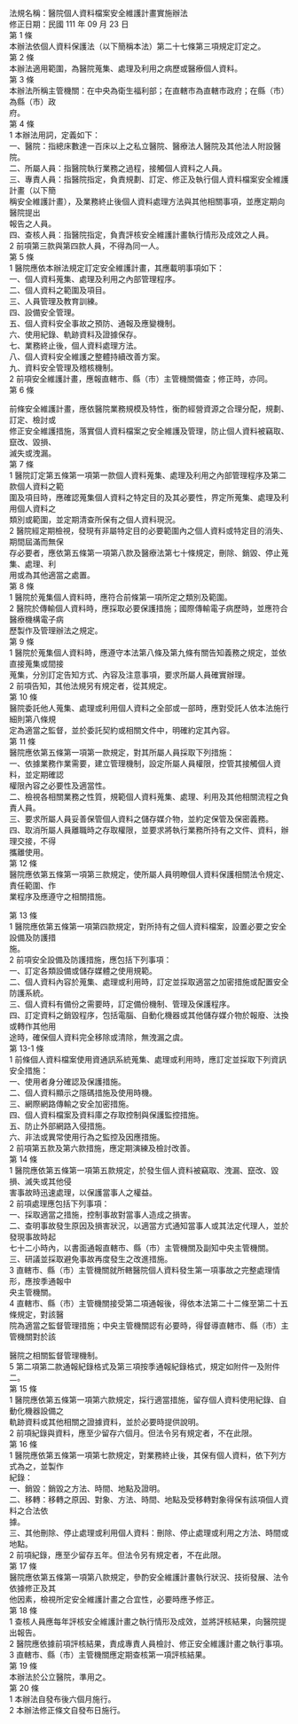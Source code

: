 法規名稱：醫院個人資料檔案安全維護計畫實施辦法  
修正日期：民國 111 年 09 月 23 日  
第 1 條  
本辦法依個人資料保護法（以下簡稱本法）第二十七條第三項規定訂定之。  
第 2 條  
本辦法適用範圍，為醫院蒐集、處理及利用之病歷或醫療個人資料。  
第 3 條  
本辦法所稱主管機關：在中央為衛生福利部；在直轄市為直轄市政府；在縣（市）為縣（市）政  
府。  
第 4 條  
1 本辦法用詞，定義如下：  
一、醫院：指總床數達一百床以上之私立醫院、醫療法人醫院及其他法人附設醫院。  
二、所屬人員：指醫院執行業務之過程，接觸個人資料之人員。  
三、專責人員：指醫院指定，負責規劃、訂定、修正及執行個人資料檔案安全維護計畫（以下簡  
稱安全維護計畫），及業務終止後個人資料處理方法與其他相關事項，並應定期向醫院提出  
報告之人員。  
四、查核人員：指醫院指定，負責評核安全維護計畫執行情形及成效之人員。  
2 前項第三款與第四款人員，不得為同一人。  
第 5 條  
1 醫院應依本辦法規定訂定安全維護計畫，其應載明事項如下：  
一、個人資料蒐集、處理及利用之內部管理程序。  
二、個人資料之範圍及項目。  
三、人員管理及教育訓練。  
四、設備安全管理。  
五、個人資料安全事故之預防、通報及應變機制。  
六、使用紀錄、軌跡資料及證據保存。  
七、業務終止後，個人資料處理方法。  
八、個人資料安全維護之整體持續改善方案。  
九、資料安全管理及稽核機制。  
2 前項安全維護計畫，應報直轄市、縣（市）主管機關備查；修正時，亦同。  
第 6 條  


前條安全維護計畫，應依醫院業務規模及特性，衡酌經營資源之合理分配，規劃、訂定、檢討或  
修正安全維護措施，落實個人資料檔案之安全維護及管理，防止個人資料被竊取、竄改、毀損、  
滅失或洩漏。  
第 7 條  
1 醫院訂定第五條第一項第一款個人資料蒐集、處理及利用之內部管理程序及第二款個人資料之範  
圍及項目時，應確認蒐集個人資料之特定目的及其必要性，界定所蒐集、處理及利用個人資料之  
類別或範圍，並定期清查所保有之個人資料現況。  
2 醫院經定期檢視，發現有非屬特定目的必要範圍內之個人資料或特定目的消失、期間屆滿而無保  
存必要者，應依第五條第一項第八款及醫療法第七十條規定，刪除、銷毀、停止蒐集、處理、利  
用或為其他適當之處置。  
第 8 條  
1 醫院於蒐集個人資料時，應符合前條第一項所定之類別及範圍。  
2 醫院於傳輸個人資料時，應採取必要保護措施；國際傳輸電子病歷時，並應符合醫療機構電子病  
歷製作及管理辦法之規定。  
第 9 條  
1 醫院於蒐集個人資料時，應遵守本法第八條及第九條有關告知義務之規定，並依直接蒐集或間接  
蒐集，分別訂定告知方式、內容及注意事項，要求所屬人員確實辦理。  
2 前項告知，其他法規另有規定者，從其規定。  
第 10 條  
醫院委託他人蒐集、處理或利用個人資料之全部或一部時，應對受託人依本法施行細則第八條規  
定為適當之監督，並於委託契約或相關文件中，明確約定其內容。  
第 11 條  
醫院應依第五條第一項第一款規定，對其所屬人員採取下列措施：  
一、依據業務作業需要，建立管理機制，設定所屬人員權限，控管其接觸個人資料，並定期確認  
權限內容之必要性及適當性。  
二、檢視各相關業務之性質，規範個人資料蒐集、處理、利用及其他相關流程之負責人員。  
三、要求所屬人員妥善保管個人資料之儲存媒介物，並約定保管及保密義務。  
四、取消所屬人員離職時之存取權限，並要求將執行業務所持有之文件、資料，辦理交接，不得  
攜離使用。  
第 12 條  
醫院應依第五條第一項第三款規定，使所屬人員明瞭個人資料保護相關法令規定、責任範圍、作  
業程序及應遵守之相關措施。  


第 13 條  
1 醫院應依第五條第一項第四款規定，對所持有之個人資料檔案，設置必要之安全設備及防護措  
施。  
2 前項安全設備及防護措施，應包括下列事項：  
一、訂定各類設備或儲存媒體之使用規範。  
二、個人資料內容於蒐集、處理或利用時，訂定並採取適當之加密措施或配置安全防護系統。  
三、個人資料有備份之需要時，訂定備份機制、管理及保護程序。  
四、訂定資料之銷毀程序，包括電腦、自動化機器或其他儲存媒介物於報廢、汰換或轉作其他用  
途時，確保個人資料完全移除或清除，無洩漏之虞。  
第 13-1 條  
1 前條個人資料檔案使用資通訊系統蒐集、處理或利用時，應訂定並採取下列資訊安全措施：  
一、使用者身分確認及保護措施。  
二、個人資料顯示之隱碼措施及使用時機。  
三、網際網路傳輸之安全加密措施。  
四、個人資料檔案及資料庫之存取控制與保護監控措施。  
五、防止外部網路入侵措施。  
六、非法或異常使用行為之監控及因應措施。  
2 前項第五款及第六款措施，應定期演練及檢討改善。  
第 14 條  
1 醫院應依第五條第一項第五款規定，於發生個人資料被竊取、洩漏、竄改、毀損、滅失或其他侵  
害事故時迅速處理，以保護當事人之權益。  
2 前項處理應包括下列事項：  
一、採取適當之措施，控制事故對當事人造成之損害。  
二、查明事故發生原因及損害狀況，以適當方式通知當事人或其法定代理人，並於發現事故時起  
七十二小時內，以書面通報直轄市、縣（市）主管機關及副知中央主管機關。  
三、研議並採取避免事故再度發生之改進措施。  
3 直轄市、縣（市）主管機關就所轄醫院個人資料發生第一項事故之完整處理情形，應按季通報中  
央主管機關。  
4 直轄市、縣（市）主管機關接受第二項通報後，得依本法第二十二條至第二十五條規定，對該醫  
院為適當之監督管理措施；中央主管機關認有必要時，得督導直轄市、縣（市）主管機關對於該  


醫院之相關監督管理機制。  
5 第二項第二款通報紀錄格式及第三項按季通報紀錄格式，規定如附件一及附件二。  
第 15 條  
1 醫院應依第五條第一項第六款規定，採行適當措施，留存個人資料使用紀錄、自動化機器設備之  
軌跡資料或其他相關之證據資料，並於必要時提供說明。  
2 前項紀錄與資料，應至少留存六個月。但法令另有規定者，不在此限。  
第 16 條  
1 醫院應依第五條第一項第七款規定，對業務終止後，其保有個人資料，依下列方式為之，並製作  
紀錄：  
一、銷毀：銷毀之方法、時間、地點及證明。  
二、移轉：移轉之原因、對象、方法、時間、地點及受移轉對象得保有該項個人資料之合法依  
據。  
三、其他刪除、停止處理或利用個人資料：刪除、停止處理或利用之方法、時間或地點。  
2 前項紀錄，應至少留存五年。但法令另有規定者，不在此限。  
第 17 條  
醫院應依第五條第一項第八款規定，參酌安全維護計畫執行狀況、技術發展、法令依據修正及其  
他因素，檢視所定安全維護計畫之合宜性，必要時應予修正。  
第 18 條  
1 查核人員應每年評核安全維護計畫之執行情形及成效，並將評核結果，向醫院提出報告。  
2 醫院應依據前項評核結果，責成專責人員檢討、修正安全維護計畫之執行事項。  
3 直轄市、縣（市）主管機關應定期查核第一項評核結果。  
第 19 條  
本辦法於公立醫院，準用之。  
第 20 條  
1 本辦法自發布後六個月施行。  
2 本辦法修正條文自發布日施行。  


